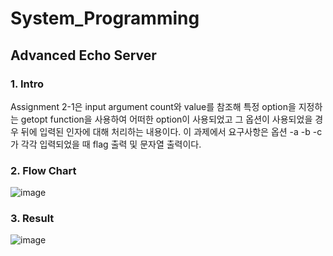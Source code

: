 # System_Programming

## Advanced Echo Server

### 1. Intro
Assignment 2-1은 input argument count와 value를 참조해 특정 option을 지정하는 getopt function을 사용하여 어떠한 option이 사용되었고 그 옵션이 사용되었을 경우 뒤에 입력된 인자에 대해 처리하는 내용이다. 이 과제에서 요구사항은 옵션 -a -b -c가 각각 입력되었을 때 flag 출력 및 문자열 출력이다. 

### 2. Flow Chart
![image](https://user-images.githubusercontent.com/62865808/88550708-f093ad00-d05c-11ea-9324-64bfda5f71f3.png)

### 3. Result

![image](https://user-images.githubusercontent.com/62865808/88550786-0acd8b00-d05d-11ea-840a-406c3df65f77.png)
